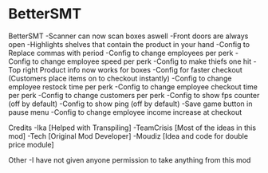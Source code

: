 # BetterSMT

BetterSMT
-Scanner can now scan boxes aswell
-Front doors are always open
-Highlights shelves that contain the product in your hand
-Config to Replace commas with period
-Config to change employees per perk
-Config to change employee speed per perk
-Config to make thiefs one hit
-Top right Product info now works for boxes
-Config for faster checkout (Customers place items on to checkout instantly)
-Config to change employee restock time per perk
-Config to change employee checkout time per perk
-Config to change customers per perk
-Config to show fps counter (off by default)
-Config to show ping (off by default)
-Save game button in pause menu
-Config to change employee income increase at checkout

Credits
-Ika [Helped with Transpiling]
-TeamCrisis [Most of the ideas in this mod]
-Tech [Original Mod Developer]
-Moudiz [Idea and code for double price module]

Other
-I have not given anyone permission to take anything from this mod